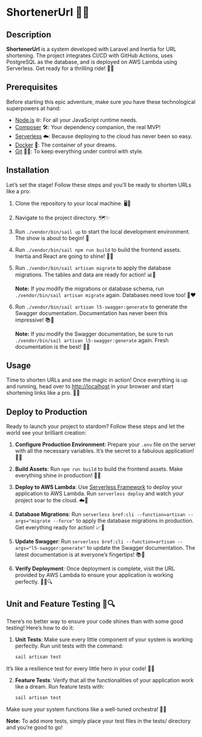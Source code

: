 # ShortenerUrl 🚀✨

## Description

**ShortenerUrl** is a system developed with Laravel and Inertia for URL shortening. The project integrates CI/CD with GitHub Actions, uses PostgreSQL as the database, and is deployed on AWS Lambda using Serverless. Get ready for a thrilling ride! 🚀🌟

## Prerequisites

Before starting this epic adventure, make sure you have these technological superpowers at hand:

- [Node.js](https://nodejs.org/en/download/) 🌐: For all your JavaScript runtime needs.
- [Composer](https://getcomposer.org/doc/00-intro.md#installation-linux-unix-macos) 🛠️: Your dependency companion, the real MVP!
- [Serverless](https://bref.sh/docs/setup) ☁️: Because deploying to the cloud has never been so easy.
- [Docker](https://docs.docker.com/get-docker/) 🐳: The container of your dreams.
- [Git](https://git-scm.com/downloads) 🧑‍💻: To keep everything under control with style.

## Installation

Let’s set the stage! Follow these steps and you’ll be ready to shorten URLs like a pro:

1. Clone the repository to your local machine. 🖥️🔧
2. Navigate to the project directory. 🗺️✨
3. Run `./vendor/bin/sail up` to start the local development environment. The show is about to begin! 🎉
4. Run `./vendor/bin/sail npm run build` to build the frontend assets. Inertia and React are going to shine! 🌈🎨
5. Run `./vendor/bin/sail artisan migrate` to apply the database migrations. The tables and data are ready for action! 📊🔄

   **Note:** If you modify the migrations or database schema, run `./vendor/bin/sail artisan migrate` again. Databases need love too! 💪❤️

6. Run `./vendor/bin/sail artisan l5-swagger:generate` to generate the Swagger documentation. Documentation has never been this impressive! 📚🚀

   **Note:** If you modify the Swagger documentation, be sure to run `./vendor/bin/sail artisan l5-swagger:generate` again. Fresh documentation is the best! 🌟📖

## Usage

Time to shorten URLs and see the magic in action! Once everything is up and running, head over to [http://localhost](http://localhost) in your browser and start shortening links like a pro. 🎯🔗

## Deploy to Production

Ready to launch your project to stardom? Follow these steps and let the world see your brilliant creation:

1. **Configure Production Environment**: Prepare your `.env` file on the server with all the necessary variables. It’s the secret to a fabulous application! 🌟🔧

2. **Build Assets**: Run `npm run build` to build the frontend assets. Make everything shine in production! 💎✨

3. **Deploy to AWS Lambda**: Use [Serverless Framework](https://www.serverless.com/) to deploy your application to AWS Lambda. Run `serverless deploy` and watch your project soar to the cloud. ☁️🚀

4. **Database Migrations**: Run `serverless bref:cli --function=artisan --args="migrate --force"` to apply the database migrations in production. Get everything ready for action! 📈🔄

5. **Update Swagger**: Run `serverless bref:cli --function=artisan --args="l5-swagger:generate"` to update the Swagger documentation. The latest documentation is at everyone’s fingertips! 📚🚀

6. **Verify Deployment**: Once deployment is complete, visit the URL provided by AWS Lambda to ensure your application is working perfectly. 🕵️‍♂️🔍

## Unit and Feature Testing 🧪🔍

There’s no better way to ensure your code shines than with some good testing! Here’s how to do it:

1. **Unit Tests**: Make sure every little component of your system is working perfectly. Run unit tests with the command:

   ```bash
   sail artisan test
   ```

It’s like a resilience test for every little hero in your code! 💪🧩

2. **Feature Tests**: Verify that all the functionalities of your application work like a dream. Run feature tests with:

   ```bash
   sail artisan test
   ```
Make sure your system functions like a well-tuned orchestra! 🎻🎶

   **Note:** To add more tests, simply place your test files in the tests/ directory and you’re good to go!

